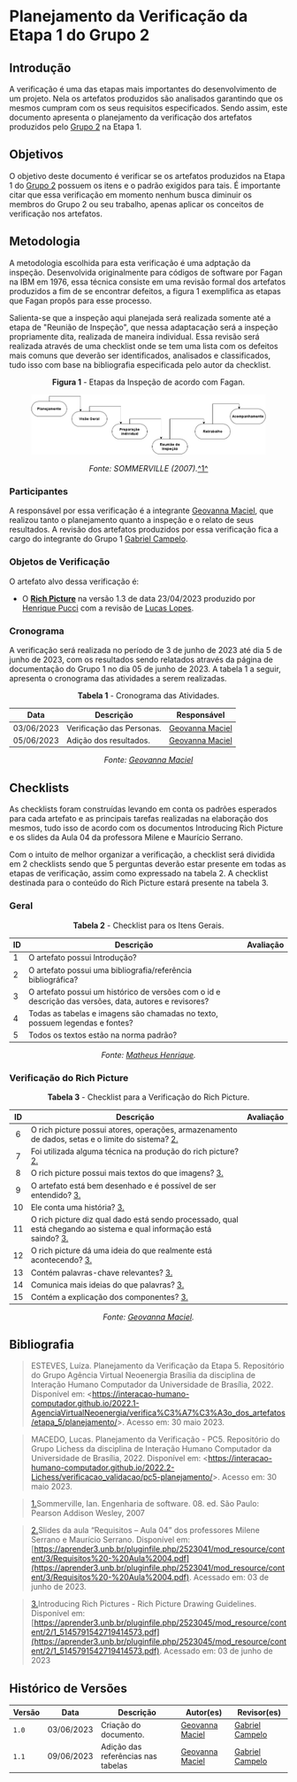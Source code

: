 # Planejamento da Verificação da Etapa 1 do Grupo 2

## Introdução

A verificação é uma das etapas mais importantes do desenvolvimento de um projeto. Nela os artefatos produzidos são analisados garantindo que os mesmos cumpram com os seus requisitos especificados. Sendo assim, este documento apresenta o planejamento da verificação dos artefatos produzidos pelo [Grupo 2](https://requisitos-de-software.github.io/2023.1-Booking/) na Etapa 1.

## Objetivos

O objetivo deste documento é verificar se os artefatos produzidos na Etapa 1 do [Grupo 2](https://requisitos-de-software.github.io/2023.1-Booking/) possuem os itens e o padrão exigidos para tais. É importante citar que essa verificação em momento nenhum busca diminuir os membros do Grupo 2 ou seu trabalho, apenas aplicar os conceitos de verificação nos artefatos.

## Metodologia

A metodologia escolhida para esta verificação é uma adptação da inspeção. Desenvolvida originalmente para códigos de software por Fagan na IBM em 1976, essa técnica consiste em uma revisão formal dos artefatos produzidos a fim de se encontrar defeitos, a figura 1 exemplifica as etapas que Fagan propôs para esse processo.

Salienta-se que a inspeção aqui planejada será realizada somente até a etapa de "Reunião de Inspeção", que nessa adaptacação será a inspeção propriamente dita, realizada de maneira individual. Essa revisão será realizada através de uma checklist onde se tem uma lista com os defeitos mais comuns que deverão ser identificados, analisados e classificados, tudo isso com base na bibliografia especificada pelo autor da checklist.
<center>

**Figura 1** - Etapas da Inspeção de acordo com Fagan.

<figure markdown class="usecaseElement">

![inspecao-fagan](../../../assets/verificacao/inspecao-fagan.png)

</figure>

_Fonte: SOMMERVILLE (2007)._<a id="anchor_4" href="#REF4">^1^</a>
</center>

### Participantes

A responsável por essa verificação é a integrante [Geovanna Maciel](https://github.com/manuziny), que realizou tanto o planejamento quanto a inspeção e o relato de seus resultados. A revisão dos artefatos produzidos por essa verificação fica a cargo do integrante do Grupo 1 [Gabriel Campelo](https://github.com/G16C).

### Objetos de Verificação

O artefato alvo dessa verificação é:

- O [**Rich Picture**](https://requisitos-de-software.github.io/2023.1-Booking/prePlanejamento/richPicture/) na versão 1.3 de data 23/04/2023 produzido por [Henrique Pucci](https://github.com/HenriPucci) com a revisão de [Lucas Lopes](https://github.com/LucasLopesFrazao).

### Cronograma

A verificação será realizada no período de 3 de junho de 2023 até dia 5 de junho de 2023, com os resultados sendo relatados através da página de documentação do Grupo 1 no dia 05 de junho de 2023. A tabela 1 a seguir, apresenta o cronograma das atividades a serem realizadas.

<center>

**Tabela 1** - Cronograma das Atividades.

| Data       | Descrição                                                                                                                   | Responsável                                      |
| ---------- | --------------------------------------------------------------------------------------------------------------------------- | ------------------------------------------------ |
| 03/06/2023 | Verificação das Personas.  | [Geovanna Maciel](https://github.com/manuziny) |
| 05/06/2023 | Adição dos resultados. | [Geovanna Maciel](https://github.com/manuziny) |


_Fonte: [Geovanna Maciel](https://github.com/manuziny)_

</center>

## Checklists

As checklists foram construídas levando em conta os padrões esperados para cada artefato e as principais tarefas realizadas na elaboração dos mesmos, tudo isso de acordo com os documentos Introducing Rich Picture e os slides da Aula 04 da professora Milene e Maurício Serrano.

Com o intuito de melhor organizar a verificação, a checklist será dividida em 2 checklists sendo que 5 perguntas deverão estar presente em todas as etapas de verificação, assim como expressado na tabela 2. A checklist destinada para o conteúdo do Rich Picture estará presente na tabela 3.

### Geral

<center>

**Tabela 2** - Checklist para os Itens Gerais.

| ID  | Descrição                                                                                              | Avaliação |
| --- | ------------------------------------------------------------------------------------------------------ | --------- | 
| 1   | O artefato possui Introdução?                                                                          |           |
| 2   | O artefato possui uma bibliografia/referência bibliográfica?                                           |           |
| 3   | O artefato possui um histórico de versões com o id e descrição das versões, data, autores e revisores? |           |
| 4   | Todas as tabelas e imagens são chamadas no texto, possuem legendas e fontes?                           |           |
| 5   | Todos os textos estão na norma padrão?                                                                 |           |

_Fonte: [Matheus Henrique](https://github.com/mathonaut)._

</center>

### Verificação do Rich Picture

<center>

**Tabela 3** - Checklist para a Verificação do Rich Picture.

| ID  | Descrição     | Avaliação |
| :---: | --------------------------------------------------------------------------------------------------------------- | :---------: |
| 6 | O rich picture possui atores, operações, armazenamento de dados, setas e o limite do sistema? <a id="REF4" href="#anchor_4">2.</a> | | |
| 7 | Foi utilizada alguma técnica na produção do rich picture? <a id="REF4" href="#anchor_4">2.</a>| | |
| 8 | O rich picture possui mais textos do que imagens? <a id="REF4" href="#anchor_4">3.</a> | | |
| 9 | O artefato está bem desenhado e é possível de ser entendido? <a id="REF4" href="#anchor_4">3.</a> | | |
| 10 | Ele conta uma história? <a id="REF4" href="#anchor_4">3.</a> | | |
| 11 | O rich picture diz qual dado está sendo processado, qual está chegando ao sistema e qual informação está saindo? <a id="REF4" href="#anchor_4">3.</a> | | |
| 12 | O rich picture dá uma ideia do que realmente está acontecendo? <a id="REF4" href="#anchor_4">3.</a>| | |
| 13 | Contém palavras-chave relevantes? <a id="REF4" href="#anchor_4">3.</a>| | |
| 14 | Comunica mais ideias do que palavras? <a id="REF4" href="#anchor_4">3.</a>| | |
| 15 | Contém a explicação dos componentes? <a id="REF4" href="#anchor_4">3.</a> | | |

_Fonte: [Geovanna Maciel](https://github.com/manuziny)._

</center>

## Bibliografia

> ESTEVES, Luíza. Planejamento da Verificação da Etapa 5. Repositório do Grupo Agência Virtual Neoenergia Brasília da disciplina de Interação Humano Computador da Universidade de Brasília, 2022. Disponível em: <<https://interacao-humano-computador.github.io/2022.1-AgenciaVirtualNeoenergia/verifica%C3%A7%C3%A3o_dos_artefatos/etapa_5/planejamento/>>. Acesso em: 30 maio 2023.

> MACEDO, Lucas. Planejamento da Verificação - PC5. Repositório do Grupo Lichess da disciplina de Interação Humano Computador da Universidade de Brasília, 2022. Disponível em: <<https://interacao-humano-computador.github.io/2022.2-Lichess/verificacao_validacao/pc5-planejamento/>>. Acesso em: 30 maio 2023.

> <a id="REF4" href="#anchor_4">1.</a>Sommerville, Ian. Engenharia de software. 08. ed. São Paulo: Pearson Addison Wesley, 2007

> <a id="REF4" href="#anchor_4">2.</a>Slides da aula “Requisitos – Aula 04” dos professores Milene Serrano e Maurício Serrano. Disponível em: [https://aprender3.unb.br/pluginfile.php/2523041/mod_resource/content/3/Requisitos%20-%20Aula%2004.pdf](https://aprender3.unb.br/pluginfile.php/2523041/mod_resource/content/3/Requisitos%20-%20Aula%2004.pdf). Acessado em: 03 de junho de 2023.

> <a id="REF4" href="#anchor_4">3.</a>Introducing Rich Pictures - Rich Picture Drawing Guidelines. Disponível em: [https://aprender3.unb.br/pluginfile.php/2523045/mod_resource/content/2/1_5145791542719414573.pdf](https://aprender3.unb.br/pluginfile.php/2523045/mod_resource/content/2/1_5145791542719414573.pdf). Acessado em: 03 de junho de 2023

## Histórico de Versões

| Versão | Data       | Descrição                                          | Autor(es)                                        | Revisor(es)                                    |
| ------ | ---------- | -------------------------------------------------- | ------------------------------------------------ | ---------------------------------------------- |
| `1.0`  | 03/06/2023 | Criação do documento.  | [Geovanna Maciel](https://github.com/manuziny)| [Gabriel Campelo](https://github.com/g16c) |
| `1.1`| 09/06/2023 | Adição das referências nas tabelas | [Geovanna Maciel](https://github.com/manuziny) | [Gabriel Campelo](https://github.com/g16c) |